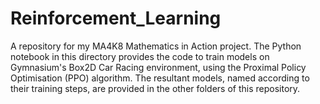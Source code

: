 # Reinforcement_Learning
A repository for my MA4K8 Mathematics in Action project. The Python notebook in this directory provides the code to train models on Gymnasium's Box2D Car Racing environment, using the Proximal Policy Optimisation (PPO) algorithm. The resultant models, named according to their training steps, are provided in the other folders of this repository.
